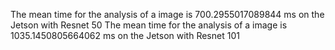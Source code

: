 The mean time for the analysis of a image is 700.2955017089844 ms on the Jetson with Resnet 50 
The mean time for the analysis of a image is 1035.1450805664062 ms on the Jetson with Resnet 101
